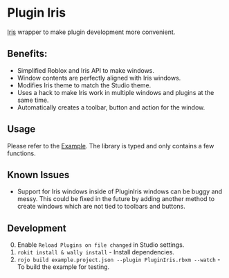 # Plugin Iris

[Iris](https://github.com/SirMallard/Iris) wrapper to make plugin development more convenient.

## Benefits:
- Simplified Roblox and Iris API to make windows.
- Window contents are perfectly aligned with Iris windows.
- Modifies Iris theme to match the Studio theme.
- Uses a hack to make Iris work in multiple windows and plugins at the same time.
- Automatically creates a toolbar, button and action for the window.

## Usage
Please refer to the [Example](https://github.com/nikolapesevic/pluginiris/blob/main/example/init.plugin.luau). The library is typed and only contains a few functions.

## Known Issues
- Support for Iris windows inside of PluginIris windows can be buggy and messy. This could be fixed in the future by adding another method to create windows which are not tied to toolbars and buttons.

## Development
0. Enable `Reload Plugins on file changed` in Studio settings.
1. `rokit install & wally install` - Install dependencies.
2. `rojo build example.project.json --plugin PluginIris.rbxm --watch` - To build the example for testing.